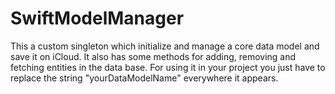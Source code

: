 SwiftModelManager
=================

This a custom singleton which initialize and manage a core data model and save it on iCloud. 
It also has some methods for adding, removing and fetching entities in the data base.
For using it in your project you just have to replace the string "yourDataModelName" everywhere it appears.
